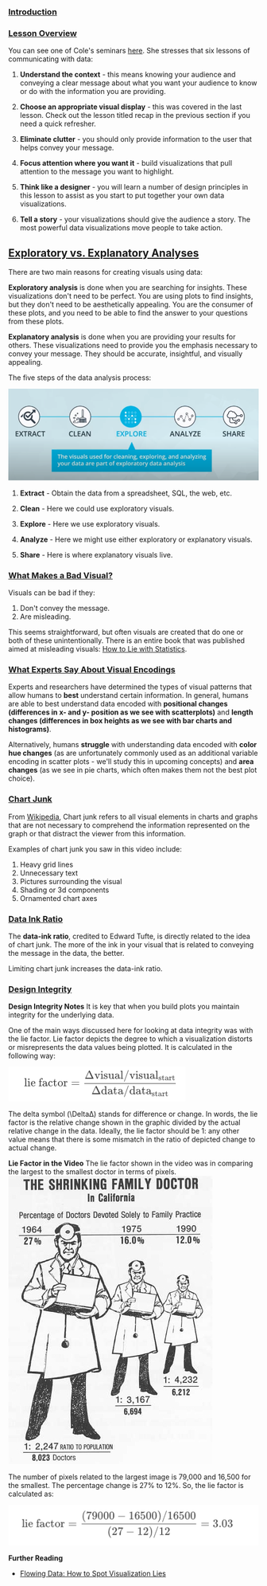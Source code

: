 ### [Introduction](https://www.youtube.com/watch?v=Q0lZkNF6O0g)

### [Lesson Overview](https://www.youtube.com/watch?v=Gg77PqkQkhs)

You can see one of Cole's seminars [here](https://www.youtube.com/watch?v=8EMW7io4rSI). She stresses that six lessons of communicating with data:

1. **Understand the context** - this means knowing your audience and conveying a clear message about what you want your audience to know or do with the information you are providing.

2. **Choose an appropriate visual display** - this was covered in the last lesson. Check out the lesson titled recap in the previous section if you need a quick refresher.

3. **Eliminate clutter** - you should only provide information to the user that helps convey your message.

4. **Focus attention where you want it** - build visualizations that pull attention to the message you want to highlight.

5. **Think like a designer** - you will learn a number of design principles in this lesson to assist as you start to put together your own data visualizations.

6. **Tell a story** - your visualizations should give the audience a story. The most powerful data visualizations move people to take action.

## [Exploratory vs. Explanatory Analyses](https://www.youtube.com/watch?v=wvgBSMks4p8)

There are two main reasons for creating visuals using data:

**Exploratory analysis** is done when you are searching for insights. These visualizations don't need to be perfect. You are using plots to find insights, but they don't need to be aesthetically appealing. You are the consumer of these plots, and you need to be able to find the answer to your questions from these plots.


**Explanatory analysis** is done when you are providing your results for others. These visualizations need to provide you the emphasis necessary to convey your message. They should be accurate, insightful, and visually appealing.

The five steps of the data analysis process:

![image](./Misc/001.png)

1. **Extract** - Obtain the data from a spreadsheet, SQL, the web, etc.

2. **Clean** - Here we could use exploratory visuals.

3. **Explore** - Here we use exploratory visuals.

4. **Analyze** - Here we might use either exploratory or explanatory visuals.

5. **Share** - Here is where explanatory visuals live.

### [What Makes a Bad Visual?](https://www.youtube.com/watch?v=zbvB_9f7bFs)

Visuals can be bad if they:

1. Don't convey the message.
2. Are misleading.

This seems straightforward, but often visuals are created that do one or both of these unintentionally. There is an entire book that was published aimed at misleading visuals: [How to Lie with Statistics](http://faculty.neu.edu.cn/cc/zhangyf/papers/How-to-Lie-with-Statistics.pdf).

### [What Experts Say About Visual Encodings](https://www.youtube.com/watch?v=98aog0eVcC4)

Experts and researchers have determined the types of visual patterns that allow humans to **best** understand certain information. In general, humans are able to best understand data encoded with **positional changes** **(differences in x- and y- position as we see with scatterplots)** and **length changes (differences in box heights as we see with bar charts and histograms)**.

Alternatively, humans **struggle** with understanding data encoded with **color hue changes** (as are unfortunately commonly used as an additional variable encoding in scatter plots - we'll study this in upcoming concepts) and **area changes** (as we see in pie charts, which often makes them not the best plot choice).

### [Chart Junk](https://www.youtube.com/watch?v=3BTBEYOG2o8)

From [Wikipedia](https://en.wikipedia.org/wiki/Chartjunk), Chart junk refers to all visual elements in charts and graphs that are not necessary to comprehend the information represented on the graph or that distract the viewer from this information.

Examples of chart junk you saw in this video include:

1. Heavy grid lines
2. Unnecessary text
3. Pictures surrounding the visual
4. Shading or 3d components
5. Ornamented chart axes

### [Data Ink Ratio](https://www.youtube.com/watch?v=gW2FapuYV4A)

The **data-ink ratio**, credited to Edward Tufte, is directly related to the idea of chart junk. The more of the ink in your visual that is related to conveying the message in the data, the better.

Limiting chart junk increases the data-ink ratio.

### [Design Integrity](https://www.youtube.com/watch?v=y72_fVFtqlY)

**Design Integrity Notes**
It is key that when you build plots you maintain integrity for the underlying data.

One of the main ways discussed here for looking at data integrity was with the lie factor. Lie factor depicts the degree to which a visualization distorts or misrepresents the data values being plotted. It is calculated in the following way:

![image](./Misc/002.png)

The delta symbol (\DeltaΔ) stands for difference or change. In words, the lie factor is the relative change shown in the graphic divided by the actual relative change in the data. Ideally, the lie factor should be 1: any other value means that there is some mismatch in the ratio of depicted change to actual change.

**Lie Factor in the Video**
The lie factor shown in the video was in comparing the largest to the smallest doctor in terms of pixels.
![image](./Misc/003.png)

The number of pixels related to the largest image is 79,000 and 16,500 for the smallest. The percentage change is 27% to 12%. So, the lie factor is calculated as:

![image](./Misc/004.png)

**Further Reading**
* [Flowing Data: How to Spot Visualization Lies](https://flowingdata.com/2017/02/09/how-to-spot-visualization-lies/)
